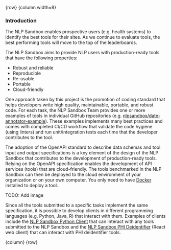 <!-- markdownlint-disable-next-line first-line-h1 -->
{row}
{column width=8}

### Introduction

The NLP Sandbox enables prospective users (e.g. health systems) to identify the best tools for their sites. As we continue to evaluate tools, the best performing tools will move to the top of the leaderboards.

The NLP Sandbox aims to provide NLP users with production-ready tools that have the following properties:

- Robust and reliable
- Reproducible
- Re-usable
- Portable
- Cloud-friendly

One approach taken by this project is the promotion of coding standard that helps developers write high quality, maintainable, portable, and robust code. For each task, the NLP Sandbox Team provides one or more examples of tools in individual GitHub repositories (e.g. [nlpsandbox/date-annotator-example]). These examples implements many best practices and comes with completed CI/CD workflow that validate the code hygiene (using linters) and run unit/integration tests each time that the developer contributes to the tool.

The adoption of the OpenAPI standard to describe data schemas and tool input and output specifications is a key element of the design of the NLP Sandbox that contributes to the development of production-ready tools. Relying on the OpenAPI specification enables the development of API services (tools) that are cloud-friendly. The tools benchmarked in the NLP Sandbox can then be deployed to the cloud environment of your organization or on your own computer. You only need to have [Docker] installed to deploy a tool.

TODO: Add image

Since all the tools submitted to a specific tasks implement the same specification, it is possible to develop clients in different programming languages (e.g. Python, Java, R) that interact with them. Examples of clients include the [NLP Sandbox Python Client] that can interact with any tools submitted to the NLP Sandbox and the [NLP Sandbox PHI Deidentifier] (React web client) that can interact with PHI deidentifier tools.

{column}
{row}

<!-- Images -->

<!-- Links -->

[nlpsandbox/date-annotator-example]: https://github.com/nlpsandbox/date-annotator-example
[docker]: https://www.docker.com/
[NLP Sandbox Python Client]: https://github.com/nlpsandbox/nlpsandbox-client
[NLP Sandbox PHI Deidentifier]: https://github.com/nlpsandbox/phi-deidentifier-app
